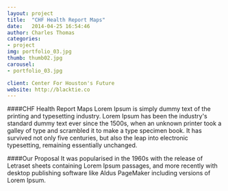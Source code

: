 ```yaml
---
layout: project
title:  "CHF Health Report Maps"
date:   2014-04-25 16:54:46
author: Charles Thomas
categories:
- project
img: portfolio_03.jpg
thumb: thumb02.jpg
carousel:
- portfolio_03.jpg

client: Center For Houston's Future
website: http://blacktie.co
---
```

####CHF Health Report Maps
Lorem Ipsum is simply dummy text of the printing and typesetting industry. Lorem Ipsum has been the industry's standard dummy text ever since the 1500s, when an unknown printer took a galley of type and scrambled it to make a type specimen book. It has survived not only five centuries, but also the leap into electronic typesetting, remaining essentially unchanged.

####Our Proposal
It was popularised in the 1960s with the release of Letraset sheets containing Lorem Ipsum passages, and more recently with desktop publishing software like Aldus PageMaker including versions of Lorem Ipsum.
